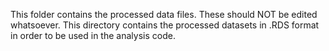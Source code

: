 This folder contains the processed data files. These should NOT be edited whatsoever. This directory contains the processed datasets in .RDS format in order to be used in the analysis code. 